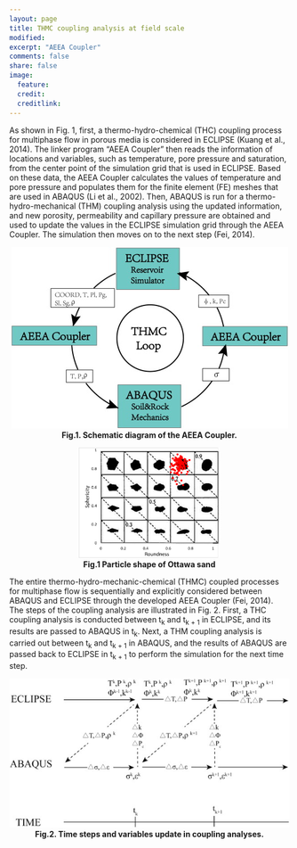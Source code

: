 ```yaml
---
layout: page
title: THMC coupling analysis at field scale
modified: 
excerpt: "AEEA Coupler"
comments: false
share: false
image:
  feature: 
  credit: 
  creditlink: 
---
```

As shown in Fig. 1, first, a thermo-hydro-chemical (THC) coupling process for multiphase flow in porous media is considered in ECLIPSE (Kuang et al., 2014). The linker program “AEEA Coupler” then reads the information of locations and variables, such as temperature, pore pressure and saturation, from the center point of the simulation grid that is used in ECLIPSE. Based on these data, the AEEA Coupler calculates the values of temperature and pore pressure and populates them for the finite element (FE) meshes that are used in ABAQUS (Li et al., 2002). Then, ABAQUS is run for a thermo-hydro-mechanical (THM) coupling analysis using the updated information, and new porosity, permeability and capillary pressure are obtained and used to update the values in the ECLIPSE simulation grid through the AEEA Coupler. The simulation then moves on to the next step (Fei, 2014).


<body>
	<p align="center"> 
	    <img src="../images/AEEA-coupler-scheme.jpg" /><br>
	    <b>Fig.1. Schematic diagram of the AEEA Coupler.</b>
	</p>
</body>

<figure align="center">	
	<img src="../images/Ottawa-sand-particle-shape.png" width='60%'/><br>
	<figcaption><b>Fig.1 Particle shape of Ottawa sand</b></figcaption>	
</figure>

The entire thermo-hydro-mechanic-chemical (THMC) coupled processes for multiphase flow is sequentially and explicitly considered between ABAQUS and ECLIPSE through the developed AEEA Coupler (Fei, 2014). The steps of the coupling analysis are illustrated in Fig. 2. First, a THC coupling analysis is conducted between t<sub>k</sub> and t<sub>k + 1</sub> in ECLIPSE, and its results are passed to ABAQUS in t<sub>k</sub>. Next, a THM coupling analysis is carried out between t<sub>k</sub> and t<sub>k + 1</sub> in ABAQUS, and the results of ABAQUS are passed back to ECLIPSE in t<sub>k + 1</sub> to perform the simulation for the next time step.

<body>
	<p align="center"> 
	    <img src="../images/AEEA-coupler-steps.jpg" /><br>
	    <b>Fig.2. Time steps and variables update in coupling analyses.</b>
	</p>
</body>